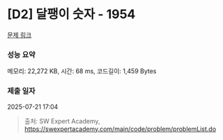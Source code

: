 # [D2] 달팽이 숫자 - 1954 

[문제 링크](https://swexpertacademy.com/main/code/problem/problemDetail.do?contestProbId=AV5PobmqAPoDFAUq) 

### 성능 요약

메모리: 22,272 KB, 시간: 68 ms, 코드길이: 1,459 Bytes

### 제출 일자

2025-07-21 17:04



> 출처: SW Expert Academy, https://swexpertacademy.com/main/code/problem/problemList.do